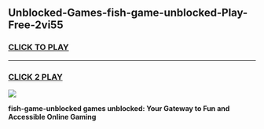 
## Unblocked-Games-fish-game-unblocked-Play-Free-2vi55
<h3>
<a href="https://premium76.site?title=fish-game-unblocked&ref=23A">CLICK TO PLAY</a></h3>
<hr>

<h3>
<a href="https://premium76.site?title=fish-game-unblocked&ref=23A">CLICK 2 PLAY</a>
  
</h3>

<a href="https://premium76.site?title=fish-game-unblocked&ref=23A"><img src="https://clearcache.store/games.png"></a>


**fish-game-unblocked games unblocked: Your Gateway to Fun and Accessible Online Gaming**
